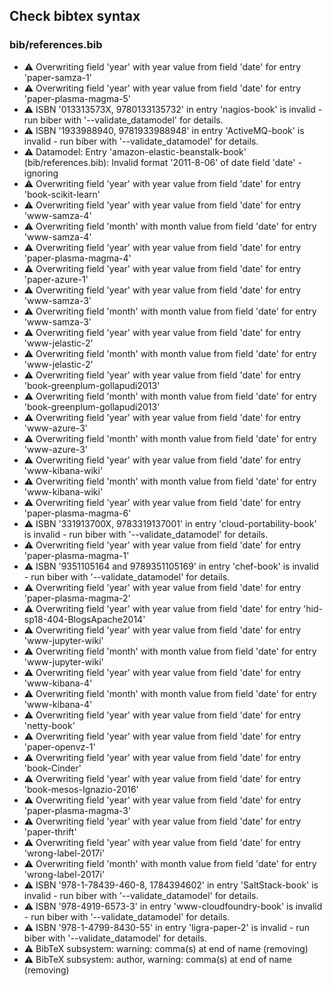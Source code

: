 ## Check bibtex syntax


### bib/references.bib

* :warning: Overwriting field 'year' with year value from field 'date' for entry 'paper-samza-1'
* :warning: Overwriting field 'year' with year value from field 'date' for entry 'paper-plasma-magma-5'
* :warning: ISBN '013313573X, 9780133135732' in entry 'nagios-book' is invalid - run biber with '--validate_datamodel' for details.
* :warning: ISBN '1933988940, 9781933988948' in entry 'ActiveMQ-book' is invalid - run biber with '--validate_datamodel' for details.
* :warning: Datamodel: Entry 'amazon-elastic-beanstalk-book' (bib/references.bib): Invalid format '2011-8-06' of date field 'date' - ignoring
* :warning: Overwriting field 'year' with year value from field 'date' for entry 'book-scikit-learn'
* :warning: Overwriting field 'year' with year value from field 'date' for entry 'www-samza-4'
* :warning: Overwriting field 'month' with month value from field 'date' for entry 'www-samza-4'
* :warning: Overwriting field 'year' with year value from field 'date' for entry 'paper-plasma-magma-4'
* :warning: Overwriting field 'year' with year value from field 'date' for entry 'paper-azure-1'
* :warning: Overwriting field 'year' with year value from field 'date' for entry 'www-samza-3'
* :warning: Overwriting field 'month' with month value from field 'date' for entry 'www-samza-3'
* :warning: Overwriting field 'year' with year value from field 'date' for entry 'www-jelastic-2'
* :warning: Overwriting field 'month' with month value from field 'date' for entry 'www-jelastic-2'
* :warning: Overwriting field 'year' with year value from field 'date' for entry 'book-greenplum-gollapudi2013'
* :warning: Overwriting field 'month' with month value from field 'date' for entry 'book-greenplum-gollapudi2013'
* :warning: Overwriting field 'year' with year value from field 'date' for entry 'www-azure-3'
* :warning: Overwriting field 'month' with month value from field 'date' for entry 'www-azure-3'
* :warning: Overwriting field 'year' with year value from field 'date' for entry 'www-kibana-wiki'
* :warning: Overwriting field 'month' with month value from field 'date' for entry 'www-kibana-wiki'
* :warning: Overwriting field 'year' with year value from field 'date' for entry 'paper-plasma-magma-6'
* :warning: ISBN '331913700X, 9783319137001' in entry 'cloud-portability-book' is invalid - run biber with '--validate_datamodel' for details.
* :warning: Overwriting field 'year' with year value from field 'date' for entry 'paper-plasma-magma-1'
* :warning: ISBN '9351105164 and 9789351105169' in entry 'chef-book' is invalid - run biber with '--validate_datamodel' for details.
* :warning: Overwriting field 'year' with year value from field 'date' for entry 'paper-plasma-magma-2'
* :warning: Overwriting field 'year' with year value from field 'date' for entry 'hid-sp18-404-BlogsApache2014'
* :warning: Overwriting field 'year' with year value from field 'date' for entry 'www-jupyter-wiki'
* :warning: Overwriting field 'month' with month value from field 'date' for entry 'www-jupyter-wiki'
* :warning: Overwriting field 'year' with year value from field 'date' for entry 'www-kibana-4'
* :warning: Overwriting field 'month' with month value from field 'date' for entry 'www-kibana-4'
* :warning: Overwriting field 'year' with year value from field 'date' for entry 'netty-book'
* :warning: Overwriting field 'year' with year value from field 'date' for entry 'paper-openvz-1'
* :warning: Overwriting field 'year' with year value from field 'date' for entry 'book-Cinder'
* :warning: Overwriting field 'year' with year value from field 'date' for entry 'book-mesos-Ignazio-2016'
* :warning: Overwriting field 'year' with year value from field 'date' for entry 'paper-plasma-magma-3'
* :warning: Overwriting field 'year' with year value from field 'date' for entry 'paper-thrift'
* :warning: Overwriting field 'year' with year value from field 'date' for entry 'wrong-label-2017i'
* :warning: Overwriting field 'month' with month value from field 'date' for entry 'wrong-label-2017i'
* :warning: ISBN '978-1-78439-460-8, 1784394602' in entry 'SaltStack-book' is invalid - run biber with '--validate_datamodel' for details.
* :warning: ISBN '978-4919-6573-3' in entry 'www-cloudfoundry-book' is invalid - run biber with '--validate_datamodel' for details.
* :warning: ISBN '978-1-4799-8430-55' in entry 'ligra-paper-2' is invalid - run biber with '--validate_datamodel' for details.
* :warning: BibTeX subsystem: warning: comma(s) at end of name (removing)
* :warning: BibTeX subsystem: author, warning: comma(s) at end of name (removing)

